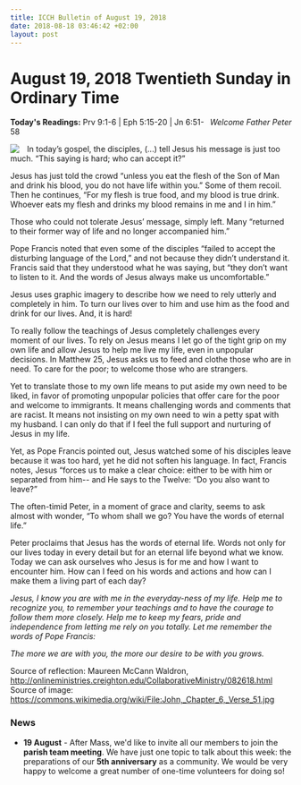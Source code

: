 ```yaml
---
title: ICCH Bulletin of August 19, 2018
date: 2018-08-18 03:46:42 +02:00
layout: post
---
```


# August 19, 2018 Twentieth Sunday in Ordinary Time
<span style="float: right"><em>Welcome Father Peter</em></span>
**Today's Readings:** Prv 9:1-6 | Eph 5:15-20 | Jn 6:51-58


<img style="float: left; margin-right: 1em;" src="https://upload.wikimedia.org/wikipedia/commons/thumb/f/f9/John%2C_Chapter_6%2C_Verse_51.jpg/800px-John%2C_Chapter_6%2C_Verse_51.jpg">

In today’s gospel, the disciples, (...) tell Jesus his message is just too much. “This saying is hard; who can accept it?”

Jesus has just told the crowd “unless you eat the flesh of the Son of Man and drink his blood, you do not have life within you.”  Some of them recoil.  Then he continues, “For my flesh is true food, and my blood is true drink. Whoever eats my flesh and drinks my blood remains in me and I in him.”

Those who could not tolerate Jesus’ message, simply left.  Many “returned to their former way of life and no longer accompanied him.”

Pope Francis noted that even some of the disciples “failed to accept the disturbing language of the Lord,” and not because they didn’t understand it.  Francis said that they understood what he was saying, but “they don’t want to listen to it.  And the words of Jesus always make us uncomfortable.”

Jesus uses graphic imagery to describe how we need to rely utterly and completely in him.  To turn our lives over to him and use him as the food and drink for our lives.  And, it is hard!

To really follow the teachings of Jesus completely challenges every moment of our lives.  To rely on Jesus means I let go of the tight grip on my own life and allow Jesus to help me live my life, even in unpopular decisions.  In Matthew 25, Jesus asks us to feed and clothe those who are in need. To care for the poor; to welcome those who are strangers. 

Yet to translate those to my own life means to put aside my own need to be liked, in favor of promoting unpopular policies that offer care for the poor and welcome to immigrants. It means challenging words and comments that are racist. It means not insisting on my own need to win a petty spat with my husband.  I can only do that if I feel the full support and nurturing of Jesus in my life.

Yet, as Pope Francis pointed out, Jesus watched some of his disciples leave because it was too hard, yet he did not soften his language.  In fact, Francis notes, Jesus “forces us to make a clear choice: either to be with him or separated from him-- and He says to the Twelve: “Do you also want to leave?”

The often-timid Peter, in a moment of grace and clarity, seems to ask almost with wonder, “To whom shall we go? You have the words of eternal life.”

Peter proclaims that Jesus has the words of eternal life.  Words not only for our lives today in every detail but for an eternal life beyond what we know. Today we can ask ourselves who Jesus is for me and how I want to encounter him.  How can I feed on his words and actions and how can I make them a living part of each day?

*Jesus, I know you are with me in the everyday-ness of my life.  Help me to recognize you, to remember your teachings and to have the courage to follow them more closely.  Help me to keep my fears, pride and independence from letting me rely on you totally.  Let me remember the words of Pope Francis:*

*The more we are with you, the more our desire to be with you grows.*

Source of reflection: Maureen McCann Waldron, http://onlineministries.creighton.edu/CollaborativeMinistry/082618.html
Source of image: https://commons.wikimedia.org/wiki/File:John,_Chapter_6,_Verse_51.jpg

### News 

* **19 August** - After Mass, we'd like to invite all our members to join the **parish team meeting**. We have just one topic to talk about this week: the preparations of our **5th anniversary** as a community. We would be very happy to welcome a great number of one-time volunteers for doing so!
